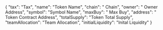 {
"tax": "Tax",
"name": "Token Name",
"chain": " Chain",
"owner": " Owner Address",
"symbol": "Symbol Name",
"maxBuy": " Max Buy",
"address": " Token Contract Address",
"totalSupply": "Token Total Supply",
"teamAllocation": "Team Allocation",
"initialLiquidity": "Inital Liquidity"
}
